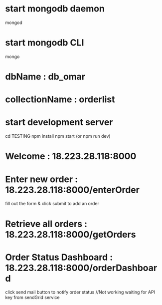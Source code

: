 # start mongodb daemon

mongod

# start mongodb CLI

mongo

# dbName : db_omar
# collectionName : orderlist

# start development server

cd TESTING
npm install
npm start (or npm run dev)

# Welcome : 18.223.28.118:8000

# Enter new order : 18.223.28.118:8000/enterOrder

fill out the form & click submit to add an order

# Retrieve all orders : 18.223.28.118:8000/getOrders

# Order Status Dashboard : 18.223.28.118:8000/orderDashboard

click send mail button to notify order status  //Not working waiting for API key from sendGrid service
